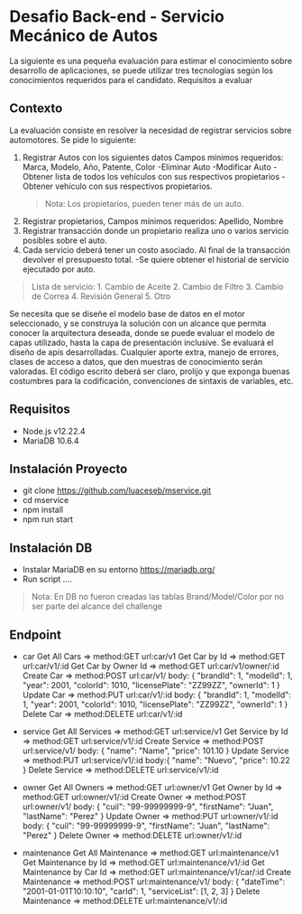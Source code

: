 # Desafio Back-end - Servicio Mecánico de Autos

La siguiente es una pequeña evaluación para estimar el conocimiento sobre desarrollo de aplicaciones, se puede utilizar tres tecnologías según los conocimientos requeridos para el candidato.
Requisitos a evaluar

## Contexto

La evaluación consiste en resolver la necesidad de registrar servicios sobre automotores.
Se pide lo siguiente:
1. Registrar Autos con los siguientes datos
    Campos mínimos requeridos: Marca, Modelo, Año, Patente, Color
    -Eliminar Auto
    -Modificar Auto
    -Obtener lista de todos los vehículos con sus respectivos propietarios
    -Obtener vehículo con sus respectivos propietarios.
    > Nota: Los propietarios, pueden tener más de un auto.
2. Registrar propietarios, Campos mínimos requeridos: Apellido, Nombre
3. Registrar transacción donde un propietario realiza uno o varios servicio posibles sobre el auto.
4. Cada servicio deberá tener un costo asociado. Al final de la transacción devolver el presupuesto total.
    -Se quiere obtener el historial de servicio ejecutado por auto.

> Lista de servicio:
    1. Cambio de Aceite
    2. Cambio de Filtro
    3. Cambio de Correa
    4. Revisión General
    5. Otro

Se necesita que se diseñe el modelo base de datos en el motor seleccionado, y se construya la solución con un alcance que permita conocer la arquitectura deseada, donde se puede
evaluar el modelo de capas utilizado, hasta la capa de presentación inclusive.
Se evaluará el diseño de apis desarrolladas.
Cualquier aporte extra, manejo de errores, clases de acceso a datos, que den muestras de conocimiento serán valoradas.
El código escrito deberá ser claro, prolijo y que exponga buenas costumbres para la codificación, convenciones de sintaxis de variables, etc.


## Requisitos
* Node.js v12.22.4
* MariaDB 10.6.4

## Instalación Proyecto
* git clone https://github.com/luaceseb/mservice.git
* cd mservice
* npm install
* npm run start

## Instalación DB
* Instalar MariaDB en su entorno https://mariadb.org/
* Run script ....
> Nota: En DB no fueron creadas las tablas Brand/Model/Color por no ser parte del alcance del challenge

## Endpoint
* car
    Get All Cars => method:GET url:car/v1
    Get Car by Id => method:GET url:car/v1/:id
    Get Car by Owner Id => method:GET url:car/v1/owner/:id
    Create Car => method:POST url:car/v1/ body: {
                                                    "brandId": 1,
                                                    "modelId": 1,
                                                    "year": 2001,
                                                    "colorId": 1010,
                                                    "licensePlate": "ZZ99ZZ",
                                                    "ownerId": 1
                                                }
    Update Car => method:PUT url:car/v1/:id body: {
                                                    "brandId": 1,
                                                    "modelId": 1,
                                                    "year": 2001,
                                                    "colorId": 1010,
                                                    "licensePlate": "ZZ99ZZ",
                                                    "ownerId": 1
                                                }
    Delete Car => method:DELETE url:car/v1/:id

* service
    Get All Services => method:GET url:service/v1
    Get Service by Id => method:GET url:service/v1/:id
    Create Service => method:POST url:service/v1/ body: {
                                                            "name": "Name",
                                                            "price": 101.10
                                                        }
    Update Service => method:PUT url:service/v1/:id body:{
                                                            "name": "Nuevo",
                                                            "price": 10.22
                                                        }
    Delete Service => method:DELETE url:service/v1/:id

* owner
    Get All Owners => method:GET url:owner/v1
    Get Owner by Id => method:GET url:owner/v1/:id
    Create Owner => method:POST url:owner/v1/ body: {
                                                        "cuil": "99-99999999-9",
                                                        "firstName": "Juan",
                                                        "lastName": "Perez"
                                                    }
    Update Owner => method:PUT url:owner/v1/:id body: {
                                                        "cuil": "99-99999999-9",
                                                        "firstName": "Juan",
                                                        "lastName": "Perez"
                                                    }
    Delete Owner => method:DELETE url:owner/v1/:id

* maintenance
    Get All Maintenance => method:GET url:maintenance/v1
    Get Maintenance by Id => method:GET url:maintenance/v1/:id
    Get Maintenance by Car Id => method:GET url:maintenance/v1/car/:id
    Create Maintenance => method:POST url:maintenance/v1/ body: {
                                                                    "dateTime": "2001-01-01T10:10:10",
                                                                    "carId": 1,
                                                                    "serviceList": [1, 2, 3]
                                                                }
    Delete Maintenance => method:DELETE url:maintenance/v1/:id